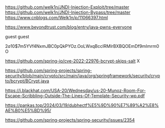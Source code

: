 https://github.com/welk1n/JNDI-Injection-Exploit/tree/master
https://github.com/welk1n/JNDI-Injection-Bypass/tree/master
https://www.cnblogs.com/Welk1n/p/11066397.html

https://www.beyondtrust.com/blog/entry/java-pwns-everyone

guest
guest

$2a$10$7m5YVf4NxmJBC0pQkPYOz.OoLWxqBccIRMIrBXBQOEmDf9mImrm0O


https://github.com/spring-io/cve-2022-22976-bcrypt-skips-salt X 

https://github.com/spring-projects/spring-security/blob/main/crypto/src/main/java/org/springframework/security/crypto/bcrypt/BCrypt.java


https://i.blackhat.com/USA-20/Wednesday/us-20-Munoz-Room-For-Escape-Scribbling-Outside-The-Lines-Of-Template-Security-wp.pdf

https://pankas.top/2024/03/19/dubhectf%E5%9D%90%E7%89%A2%E8%AE%B0%E5%BD%95/





https://github.com/spring-projects/spring-security/issues/2354